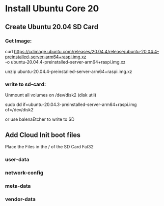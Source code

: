 # Install Ubuntu Core 20

## Create Ubuntu 20.04 SD Card

### Get Image:

curl https://cdimage.ubuntu.com/releases/20.04.4/release/ubuntu-20.04.4-preinstalled-server-arm64+raspi.img.xz \
-o ubuntu-20.04.4-preinstalled-server-arm64+raspi.img.xz


unzip ubuntu-20.04.4-preinstalled-server-arm64+raspi.img.xz


### write to sd-card:
Unmount all volumes on /dev/disk2 (disk util)

sudo dd if=ubuntu-20.04.3-preinstalled-server-arm64+raspi.img of=/dev/disk2

or use balenaEtcher to write to SD

## Add Cloud Init boot files
Place the Files in the / of the SD Card Fat32

### user-data

### network-config

### meta-data

### vendor-data


